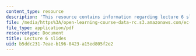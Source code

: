 ```yaml
---
content_type: resource
description: 'This resource contains information regarding lecture 6 slides. '
file: /media/https%3A/open-learning-course-data-rc.s3.amazonaws.com/ec-711-d-lab-energy-spring-2011/b5ddc2317eaeb1960423a15ed805f2e2_MITEC_711S11_lec06.pdf
file_type: application/pdf
resourcetype: Document
title: Lecture 6 slides
uid: b5ddc231-7eae-b196-0423-a15ed805f2e2
---
```

